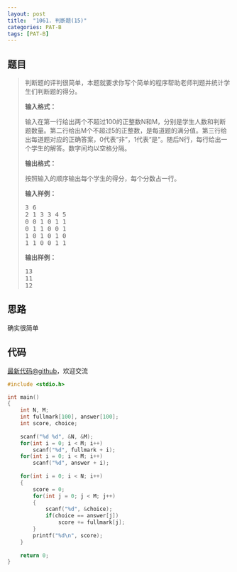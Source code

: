```yaml
---
layout: post
title:  "1061. 判断题(15)"
categories: PAT-B
tags: [PAT-B]
---
```

## 题目

> <div id="problemContent">
> <p>判断题的评判很简单，本题就要求你写个简单的程序帮助老师判题并统计学生们判断题的得分。
> </p>
> <p><b>
> 输入格式：
> </b></p>
> <p>
> 输入在第一行给出两个不超过100的正整数N和M，分别是学生人数和判断题数量。第二行给出M个不超过5的正整数，是每道题的满分值。第三行给出每道题对应的正确答案，0代表“非”，1代表“是”。随后N行，每行给出一个学生的解答。数字间均以空格分隔。
> </p>
> <p><b>
> 输出格式：
> </b></p>
> <p>
> 按照输入的顺序输出每个学生的得分，每个分数占一行。
> </p>
> <b>输入样例：</b><pre>
> 3 6
> 2 1 3 3 4 5
> 0 0 1 0 1 1
> 0 1 1 0 0 1
> 1 0 1 0 1 0
> 1 1 0 0 1 1
> </pre>
> <b>输出样例：</b><pre>
> 13
> 11
> 12
> </pre>
> </div>

## 思路

确实很简单

## 代码

[最新代码@github](https://github.com/OliverLew/PAT/blob/master/PATBasic/1061.c)，欢迎交流
```c
#include <stdio.h>

int main()
{
    int N, M;
    int fullmark[100], answer[100];
    int score, choice;
    
    scanf("%d %d", &N, &M);
    for(int i = 0; i < M; i++)  
        scanf("%d", fullmark + i);
    for(int i = 0; i < M; i++)  
        scanf("%d", answer + i);
    
    for(int i = 0; i < N; i++)
    {
        score = 0;
        for(int j = 0; j < M; j++)  
        {
            scanf("%d", &choice);
            if(choice == answer[j])     
                score += fullmark[j];
        }
        printf("%d\n", score);
    }
    
    return 0;
}

```